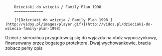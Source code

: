 
        Dzieciaki do wzięcia / Family Plan 1998 
        =============
        
        [![Dzieciaki do wzięcia / Family Plan 1998 ](http://vidos.pl/images/player.gif)](http://vidos.pl/dzieciaki-do-wziecia-family-plan-1998)
        
        
 Dzieci z sierocińca przygotowują się do wyjazdu na obóz wypoczynkowy, finansowany przez bogatego protektora. Dwaj wychowankowie, bracia zobacz pełny opis
    